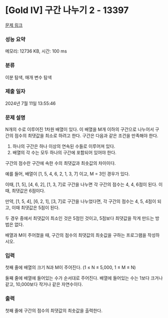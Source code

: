 # [Gold IV] 구간 나누기 2 - 13397 

[문제 링크](https://www.acmicpc.net/problem/13397) 

### 성능 요약

메모리: 12736 KB, 시간: 100 ms

### 분류

이분 탐색, 매개 변수 탐색

### 제출 일자

2024년 7월 11일 13:55:46

### 문제 설명

<p>N개의 수로 이루어진 1차원 배열이 있다. 이 배열을 M개 이하의 구간으로 나누어서 구간의 점수의 최댓값을 최소로 하려고 한다. 구간은 다음과 같은 조건을 만족해야 한다.</p>

<ol>
	<li>하나의 구간은 하나 이상의 연속된 수들로 이루어져 있다.</li>
	<li>배열의 각 수는 모두 하나의 구간에 포함되어 있어야 한다.</li>
</ol>

<p>구간의 점수란 구간에 속한 수의 최댓값과 최솟값의 차이이다.</p>

<p>예를 들어, 배열이 [1, 5, 4, 6, 2, 1, 3, 7] 이고, M = 3인 경우가 있다.</p>

<p>이때, [1, 5], [4, 6, 2], [1, 3, 7]로 구간을 나누면 각 구간의 점수는 4, 4, 6점이 된다. 이때, 최댓값은 6점이다.</p>

<p>만약, [1, 5, 4], [6, 2, 1], [3, 7]로 구간을 나누었다면, 각 구간의 점수는 4, 5, 4점이 되고, 이때 최댓값은 5점이 된다.</p>

<p>두 경우 중에서 최댓값이 최소인 것은 5점인 것이고, 5점보다 최댓값을 작게 만드는 방법은 없다.</p>

<p>배열과 M이 주어졌을 때, 구간의 점수의 최댓값의 최솟값을 구하는 프로그램을 작성하시오.</p>

### 입력 

 <p>첫째 줄에 배열의 크기 N과 M이 주어진다. (1 ≤ N ≤ 5,000, 1 ≤ M ≤ N)</p>

<p>둘째 줄에 배열에 들어있는 수가 순서대로 주어진다. 배열에 들어있는 수는 1보다 크거나 같고, 10,000보다 작거나 같은 자연수이다.</p>

### 출력 

 <p>첫째 줄에 구간의 점수의 최댓값의 최솟값을 출력한다.</p>

